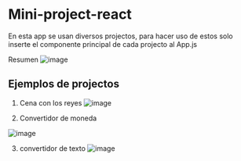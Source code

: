 # Mini-project-react

En esta app se usan diversos projectos, para hacer uso de estos solo inserte el componente principal de cada projecto al App.js 

Resumen 
![image](https://github.com/EmelyTarazonaPerez/mini-project-react/assets/122141594/c3f97be8-4aac-432e-95c0-a4d9e1924be2)


## Ejemplos de projectos 
1. Cena con los reyes
![image](https://github.com/EmelyTarazonaPerez/mini-project-react/assets/122141594/4211599c-852d-4f4b-b8f7-200b87fde407)

2. Convertidor de moneda
   
![image](https://github.com/EmelyTarazonaPerez/mini-project-react/assets/122141594/9e5a89af-4c58-4f5f-8602-e65f05097e28)

3. convertidor de texto
![image](https://github.com/EmelyTarazonaPerez/mini-project-react/assets/122141594/05e9bfeb-3353-4228-ad99-10edfbf73d3a)
